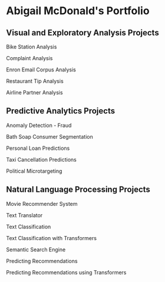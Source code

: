# Abigail McDonald's Portfolio

## Visual and Exploratory Analysis Projects

Bike Station Analysis

Complaint Analysis

Enron Email Corpus Analysis

Restaurant Tip Analysis

Airline Partner Analysis


## Predictive Analytics Projects

Anomaly Detection - Fraud

Bath Soap Consumer Segmentation

Personal Loan Predictions

Taxi Cancellation Predictions

Political Microtargeting


## Natural Language Processing Projects

Movie Recommender System

Text Translator

Text Classification

Text Classification with Transformers

Semantic Search Engine

Predicting Recommendations

Predicting Recommendations using Transformers
